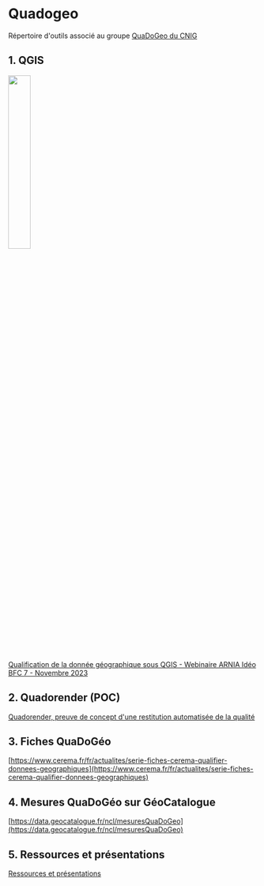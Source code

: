 # Quadogeo
Répertoire d'outils associé au groupe [QuaDoGeo du CNIG](http://cnig.gouv.fr/?page_id=18183)

## 1. QGIS
<img src=https://www.qgis.org/fr/_images/main_logo.png width=30%>

[Qualification de la donnée géographique sous QGIS - Webinaire ARNIA Idéo BFC 7 - Novembre 2023](formation)

## 2. Quadorender (POC)
[Quadorender, preuve de concept d'une restitution automatisée de la qualité](tooling/QUADORENDER.md)

## 3. Fiches QuaDoGéo
[https://www.cerema.fr/fr/actualites/serie-fiches-cerema-qualifier-donnees-geographiques](https://www.cerema.fr/fr/actualites/serie-fiches-cerema-qualifier-donnees-geographiques)

## 4. Mesures QuaDoGéo sur GéoCatalogue
[https://data.geocatalogue.fr/ncl/mesuresQuaDoGeo](https://data.geocatalogue.fr/ncl/mesuresQuaDoGeo)

## 5. Ressources et présentations
[Ressources et présentations](RESSOURCES.md)
